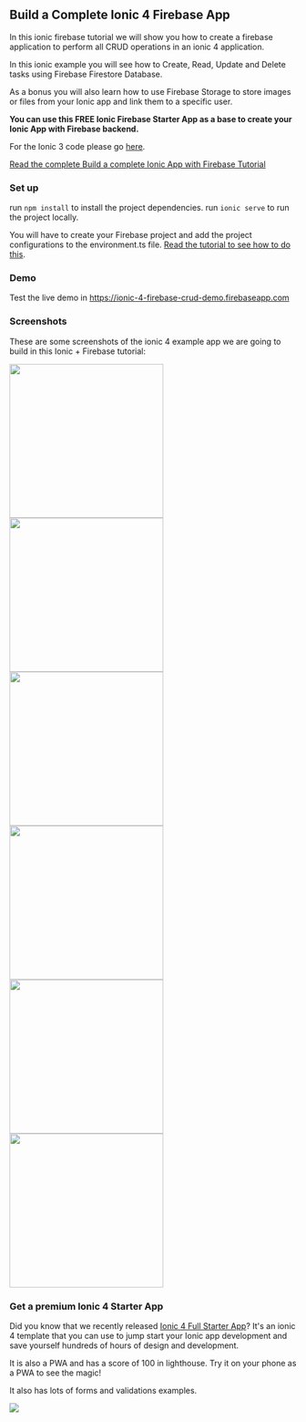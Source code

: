## Build a Complete Ionic 4 Firebase App

In this ionic firebase tutorial we will show you how to create a firebase application to perform all CRUD operations in an ionic 4 application.

In this ionic example you will see how to Create, Read, Update and Delete tasks using Firebase Firestore Database.

As a bonus you will also learn how to use Firebase Storage to store images or files from your Ionic app and link them to a specific user.

**You can use this FREE Ionic Firebase Starter App as a base to create your Ionic App with Firebase backend.**

For the Ionic 3 code please go [here](https://github.com/ionicthemes/ionic-firebase-starter-app/tree/master/ionic-3).

[Read the complete Build a complete Ionic App with Firebase Tutorial](https://ionicthemes.com/tutorials/about/building-a-ionic-firebase-app-step-by-step)

### Set up
run `npm install` to install the project dependencies.
run `ionic serve` to run the project locally.

You will have to create your Firebase project and add the project configurations to the environment.ts file. [Read the tutorial to see how to do this](https://ionicthemes.com/tutorials/about/building-a-ionic-firebase-app-step-by-step).

### Demo
Test the live demo in https://ionic-4-firebase-crud-demo.firebaseapp.com

### Screenshots
These are some screenshots of the ionic 4 example app we are going to build in this Ionic + Firebase tutorial:

<div>
  <img src="https://s3-us-west-2.amazonaws.com/ionicthemes/tutorials/screenshots/building-a-ionic-firebase-app-step-by-step/ionic-4/create-account.jpeg" width="270">
<img src="https://s3-us-west-2.amazonaws.com/ionicthemes/tutorials/screenshots/building-a-ionic-firebase-app-step-by-step/ionic-4/login.jpeg" width="270">
<img src="https://s3-us-west-2.amazonaws.com/ionicthemes/tutorials/screenshots/building-a-ionic-firebase-app-step-by-step/ionic-4/no-tasks.jpeg" width="270">
<img src="https://s3-us-west-2.amazonaws.com/ionicthemes/tutorials/screenshots/building-a-ionic-firebase-app-step-by-step/ionic-4/new-product.jpeg" width="270">
<img src="https://s3-us-west-2.amazonaws.com/ionicthemes/tutorials/screenshots/building-a-ionic-firebase-app-step-by-step/ionic-4/tasks-list.jpeg" width="270">
<img src="https://s3-us-west-2.amazonaws.com/ionicthemes/tutorials/screenshots/building-a-ionic-firebase-app-step-by-step/ionic-4/update-product.jpeg" width="270">
</div>



### Get a premium Ionic 4 Starter App
Did you know that we recently released [Ionic 4 Full Starter App](https://ionicthemes.com/product/ionic4-full-starter-app)? It's an ionic 4 template that you can use to jump start your Ionic app development and save yourself hundreds of hours of design and development.

It is also a PWA and has a score of 100 in lighthouse. Try it on your phone as a PWA to see the magic!

It also has lots of forms and validations examples.

<img src="https://s3-us-west-2.amazonaws.com/ionicthemes/cover_images/redesign/ionic4-full-starter-app.jpg"/>
